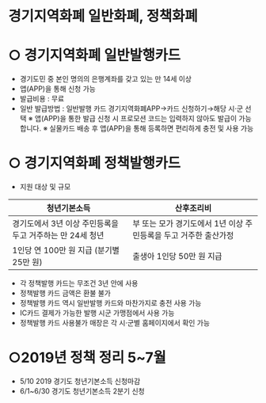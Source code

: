 # 경기지역화폐 일반화폐, 정책화폐


# ○ 경기지역화폐 일반발행카드
  - 경기도민 중 본인 명의의 은행계좌를 갖고 있는 만 14세 이상
  - 앱(APP)을 통해 신청 가능
  - 발급비용 : 무료
  - 일반 발급방법 : 일반발행 카드 경기지역화폐APP→카드 신청하기→해당 시·군 선택
   ※ 앱(APP)을 통한 발급 신청 시 프로모션 코드는 입력하지 않아도 발급이 가능합니다.
   ※ 실물카드 배송 후 앱(APP)을 통해 등록하면 편리하게 충전 및 사용 가능
   
   
   
#  ○ 경기지역화폐 정책발행카드
  - 지원 대상 및 규모



| 청년기본소득 | 산후조리비 |
| ------------ | ---------- |
| 경기도에서 3년 이상 주민등록을 두고 거주하는 만 24세 청년 | 부 또는 모가 경기도에서 1년 이상 주민등록을 두고 거주한 출산가정    |
| 1인당 연 100만 원 지급 (분기별 25만 원)        | 출생아 1인당 50만 원 지급    |






  - 각 정책발행 카드는 무조건 3년 안에 사용
  - 정책발행 카드 금액은 환불 불가
  - 정책발행 카드 역시 일반발행 카드와 마찬가지로 충전 사용 가능
  - IC카드 결제가 가능한 발행 시군 가맹점에서 사용 가능 
  - 정책발행 카드 사용불가 매장은 각 시·군별 홈페이지에서 확인 가능 
   


#  ○2019년 정책 정리 5~7월

- 5/10 2019 경기도 청년기본소득 신청마감
- 6/1~6/30 경기도 청년기본소득 2분기 신청
